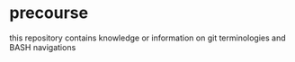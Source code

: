 # precourse
this repository contains knowledge or information on git terminologies and BASH navigations 
